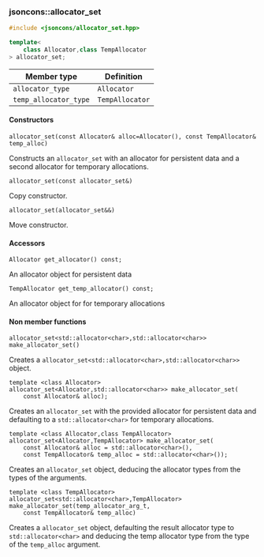 ### jsoncons::allocator_set

```cpp
#include <jsoncons/allocator_set.hpp>

template< 
    class Allocator,class TempAllocator
> allocator_set;
```

Member type                         |Definition
------------------------------------|------------------------------
`allocator_type`|`Allocator`
`temp_allocator_type`|`TempAllocator`

#### Constructors

    allocator_set(const Allocator& alloc=Allocator(), const TempAllocator& temp_alloc)
Constructs an `allocator_set` with an allocator for persistent data and a
second allocator for temporary allocations. 

    allocator_set(const allocator_set&)
Copy constructor. 

    allocator_set(allocator_set&&)

Move constructor. 

#### Accessors

    Allocator get_allocator() const;
An allocator object for persistent data

    TempAllocator get_temp_allocator() const;
An allocator object for for temporary allocations

#### Non member functions

    allocator_set<std::allocator<char>,std::allocator<char>> make_allocator_set()
Creates a `allocator_set<std::allocator<char>,std::allocator<char>>` object.

    template <class Allocator>
    allocator_set<Allocator,std::allocator<char>> make_allocator_set(
        const Allocator& alloc);

Creates an `allocator_set` with the provided allocator for persistent data and
defaulting to a `std::allocator<char>` for temporary allocations. 

    template <class Allocator,class TempAllocator>
    allocator_set<Allocator,TempAllocator> make_allocator_set(
        const Allocator& alloc = std::allocator<char>(), 
        const TempAllocator& temp_alloc = std::allocator<char>());

Creates an `allocator_set` object, deducing the allocator types from the types of the arguments.

    template <class TempAllocator>
    allocator_set<std::allocator<char>,TempAllocator> make_allocator_set(temp_allocator_arg_t, 
        const TempAllocator& temp_alloc)

Creates a `allocator_set` object, defaulting the result allocator type to `std::allocator<char>`
and deducing the temp allocator type from the type of the `temp_alloc` argument.



